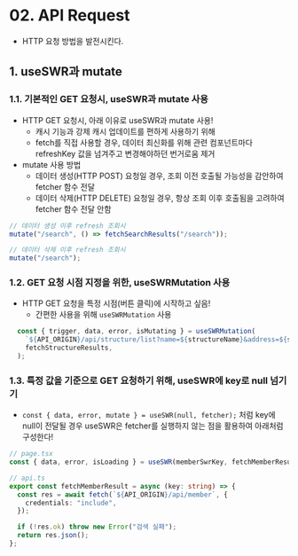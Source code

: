 # 02. API Request
- HTTP 요청 방법을 발전시킨다.

## 1. useSWR과 mutate

### 1.1. 기본적인 GET 요청시, useSWR과 mutate 사용
- HTTP GET 요청시, 아래 이유로 useSWR과 mutate 사용!
    - 캐시 기능과 강제 캐시 업데이트를 편하게 사용하기 위해
    - fetch를 직접 사용할 경우, 데이터 최신화를 위해 관련 컴포넌트마다 refreshKey 값을 넘겨주고 변경해야하던 번거로움 제거
- mutate 사용 방법
    - 데이터 생성(HTTP POST) 요청일 경우, 조회 이전 호출될 가능성을 감안하여 fetcher 함수 전달
    - 데이터 삭제(HTTP DELETE) 요청일 경우, 항상 조회 이후 호출됨을 고려하여 fetcher 함수 전달 안함
```typescript
// 데이터 생성 이후 refresh 조회시
mutate("/search", () => fetchSearchResults("/search"));

// 데이터 삭제 이후 refresh 조회시
mutate("/search");
```

### 1.2. GET 요청 시점 지정을 위한, useSWRMutation 사용
- HTTP GET 요청을 특정 시점(버튼 클릭)에 시작하고 싶음!
    - 간편한 사용을 위해 `useSWRMutation` 사용
```typescript
  const { trigger, data, error, isMutating } = useSWRMutation(
    `${API_ORIGIN}/api/structure/list?name=${structureName}&address=${structureAddress}`,
    fetchStructureResults,
  );
```

### 1.3. 특정 값을 기준으로 GET 요청하기 위해, useSWR에 key로 null 넘기기
- `const { data, error, mutate } = useSWR(null, fetcher);` 처럼 key에 null이 전달될 경우 useSWR은 fetcher를 실행하지 않는 점을 활용하여 아래처럼 구성한다!
```typescript
// page.tsx
const { data, error, isLoading } = useSWR(memberSwrKey, fetchMemberResult);

// api.ts
export const fetchMemberResult = async (key: string) => {
  const res = await fetch(`${API_ORIGIN}/api/member`, {
    credentials: "include",
  });

  if (!res.ok) throw new Error("검색 실패");
  return res.json();
};
```

